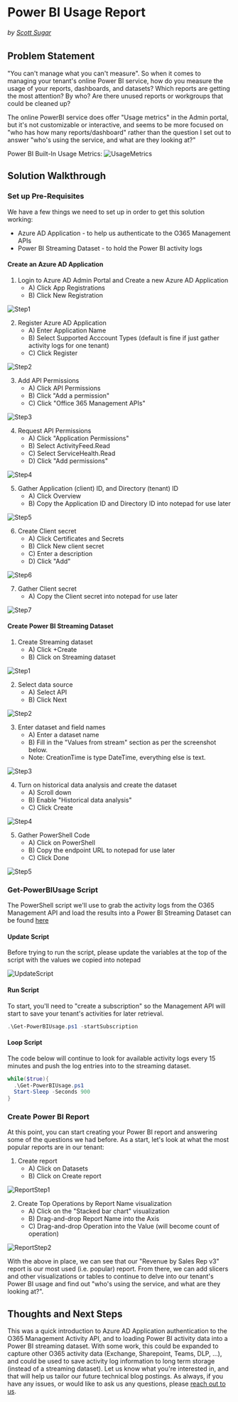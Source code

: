 # Power BI Usage Report
###### by [Scott Sugar](https://linkedin.com/in/scottsugar)

## Problem Statement
"You can't manage what you can't measure".  So when it comes to managing your tenant's online Power BI service, how do you measure the usage of your reports, dashboards, and datasets?  Which reports are getting the most attention?  By who?  Are there unused reports or workgroups that could be cleaned up?

The online PowerBI service does offer "Usage metrics" in the Admin portal, but it's not customizable or interactive, and seems to be more focused on "who has how many reports/dashboard" rather than the question I set out to answer "who's using the service, and what are they looking at?"

Power BI Built-In Usage Metrics:
![UsageMetrics](images/powerbi-usagemetrics.png)

## Solution Walkthrough

### Set up Pre-Requisites
We have a few things we need to set up in order to get this solution working:
* Azure AD Application - to help us authenticate to the O365 Management APIs
* Power BI Streaming Dataset - to hold the Power BI activity logs

#### Create an Azure AD Application

1. Login to Azure AD Admin Portal and Create a new Azure AD Application
   * A) Click App Registrations
   * B) Click New Registration

![Step1](images/AAD-Step1.png)

2. Register Azure AD Application
   * A) Enter Application Name
   * B) Select Supported Acccount Types (default is fine if just gather activity logs for one tenant)
   * C) Click Register

![Step2](images/AAD-Step2.png)

3. Add API Permissions
   * A) Click API Permissions
   * B) Click "Add a permission"
   * C) Click "Office 365 Management APIs"

![Step3](images/AAD-Step3.png)

4. Request API Permissions
   * A) Click "Application Permissions"
   * B) Select ActivityFeed.Read
   * C) Select ServiceHealth.Read
   * D) Click "Add permissions"

![Step4](images/AAD-Step4.png)

5. Gather Application (client) ID, and Directory (tenant) ID
   * A) Click Overview
   * B) Copy the Application ID and Directory ID into notepad for use later

![Step5](images/AAD-Step5.png)

6. Create Client secret
   * A) Click Certificates and Secrets
   * B) Click New client secret
   * C) Enter a description
   * D) Click "Add"

![Step6](images/AAD-Step6.png)

7. Gather Client secret
   * A) Copy the Client secret into notepad for use later

![Step7](images/AAD-Step7.png)


#### Create Power BI Streaming Dataset

1. Create Streaming dataset
   * A) Click +Create
   * B) Click on Streaming dataset

![Step1](images/PBI-Step1.png)

2. Select data source
   * A) Select API
   * B) Click Next

![Step2](images/PBI-Step2.png)

3. Enter dataset and field names
   * A) Enter a dataset name
   * B) Fill in the "Values from stream" section as per the screenshot below.
   * Note: CreationTime is type DateTime, everything else is text.

![Step3](images/PBI-Step3.png)

4. Turn on historical data analysis and create the dataset
   * A) Scroll down
   * B) Enable "Historical data analysis"
   * C) Click Create

![Step4](images/PBI-Step4.png)

5. Gather PowerShell Code
   * A) Click on PowerShell
   * B) Copy the endpoint URL to notepad for use later
   * C) Click Done

![Step5](images/PBI-Step5.png)

### Get-PowerBIUsage Script

The PowerShell script we'll use to grab the activity logs from the O365 Management API and load the results into a Power BI Streaming Dataset can be found [here](Scripts/Get-PowerBIUsage.ps1)

#### Update Script

Before trying to run the script, please update the variables at the top of the script with the values we copied into notepad

![UpdateScript](images/UpdateCode.png)

#### Run Script

To start, you'll need to "create a subscription" so the Management API will start to save your tenant's activities for later retrieval.

```` powershell
.\Get-PowerBIUsage.ps1 -startSubscription
````

#### Loop Script

The code below will continue to look for available activity logs every 15 minutes and push the log entries into to the streaming dataset.

```` powershell
while($true){
  .\Get-PowerBIUsage.ps1
  Start-Sleep -Seconds 900
}
````

### Create Power BI Report

At this point, you can start creating your Power BI report and answering some of the questions we had before.  As a start, let's look at what the most popular reports are in our tenant:

1. Create report
   * A) Click on Datasets
   * B) Click on Create report

![ReportStep1](images/Report-Method1Step1.png)

2. Create Top Operations by Report Name visualization
   * A) Click on the "Stacked bar chart" visualization
   * B) Drag-and-drop Report Name into the Axis
   * C) Drag-and-drop Operation into the Value (will become count of operation)

![ReportStep2](images/Report-Method1Step2.png)

With the above in place, we can see that our "Revenue by Sales Rep v3" report is our most used (i.e. popular) report.  From there, we can add slicers and other visualizations or tables to continue to delve into our tenant's Power BI usage and find out "who's using the service, and what are they looking at?".

## Thoughts and Next Steps

This was a quick introduction to Azure AD Application authentication to the O365 Management Activity API, and to loading Power BI activity data into a Power BI streaming dataset.  With some work, this could be expanded to capture other O365 activity data (Exchange, Sharepoint, Teams, DLP, ...), and could be used to save activity log information to long term storage (instead of a streaming dataset).  Let us know what you're interested in, and that will help us tailor our future technical blog postings.  As always, if you have any issues, or would like to ask us any questions, please [reach out to us](mailto:cloud@proserveit.com?Subject=PowerBI%20Technical%20Question).
